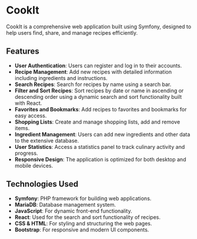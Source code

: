 # CookIt

CookIt is a comprehensive web application built using Symfony, designed to help users find, share, and manage recipes efficiently.

## Features

- **User Authentication**: Users can register and log in to their accounts.
- **Recipe Management**: Add new recipes with detailed information including ingredients and instructions.
- **Search Recipes**: Search for recipes by name using a search bar.
- **Filter and Sort Recipes**: Sort recipes by date or name in ascending or descending order using a dynamic search and sort functionality built with React.
- **Favorites and Bookmarks**: Add recipes to favorites and bookmarks for easy access.
- **Shopping Lists**: Create and manage shopping lists, add and remove items.
- **Ingredient Management**: Users can add new ingredients and other data to the extensive database.
- **User Statistics**: Access a statistics panel to track culinary activity and progress.
- **Responsive Design**: The application is optimized for both desktop and mobile devices.

## Technologies Used

- **Symfony**: PHP framework for building web applications.
- **MariaDB**: Database management system.
- **JavaScript**: For dynamic front-end functionality.
- **React**: Used for the search and sort functionality of recipes.
- **CSS & HTML**: For styling and structuring the web pages.
- **Bootstrap**: For responsive and modern UI components.
